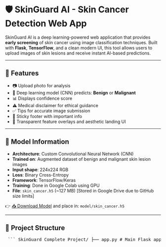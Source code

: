 # 🛡️ SkinGuard AI - Skin Cancer Detection Web App

SkinGuard AI is a deep learning-powered web application that provides **early screening** of skin cancer using image classification techniques. Built with **Flask**, **TensorFlow**, and a clean modern UI, this tool allows users to upload images of skin lesions and receive instant AI-based predictions.

---

## 🚀 Features

- 📷 Upload photo for analysis
- 🤖 Deep learning model (CNN) predicts: **Benign** or **Malignant**
- 📊 Displays confidence score
- ⚠️ Medical disclaimer for ethical guidance
- ✅ Tips for accurate image submission
- 📎 Sticky footer with important info
- 🎨 Transparent feature overlays and aesthetic landing UI

---

## 🧠 Model Information

- **Architecture**: Custom Convolutional Neural Network (CNN)
- **Trained on**: Augmented dataset of benign and malignant skin lesion images
- **Input shape**: 224x224 RGB
- **Loss**: Binary Cross-Entropy  
- **Framework**: TensorFlow/Keras  
- **Training**: Done in Google Colab using GPU  
- **File**: `skin_cancer.h5` (~127 MB) [Stored in Google Drive due to GitHub size limits]

👉 [📥 Download Model](https://your-google-drive-link.com) and place in: `model/skin_cancer.h5`

---

## 📁 Project Structure
<pre> ``` SkinGuard_Complete_Project/ ├── app.py # Main Flask application ├── train_model.py # Script to train the model (optional) ├── preprocess.py # Image preprocessing logic ├── requirements.txt # Python dependencies ├── README.md # Project documentation ├── .gitignore # Ignore list (model, venv, etc.) │ ├── model/ │ └── skin_cancer.h5 # Trained ML model (excluded from GitHub) │ ├── static/ │ ├── css/ │ │ └── style.css # Stylesheet for all pages │ │ │ ├── images/ │ │ └── bg.png # Background image │ │ │ └── uploads/ │ └── ... # User uploaded images (generated at runtime) │ ├── templates/ │ ├── index.html # Landing page │ └── analyze.html # Result page with predictions ``` </pre>
